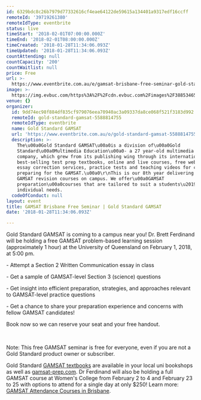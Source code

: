```yaml
---
id: 6329bdc8c26b7979d77332616cf4eae64122de59615a134401a9317edf16ccff
remoteId: '39719261380'
remoteIdType: eventbrite
status: live
timeStart: '2018-02-01T07:00:00.000Z'
timeEnd: '2018-02-01T08:00:00.000Z'
timeCreated: '2018-01-28T11:34:06.093Z'
timeUpdated: '2018-01-28T11:34:06.093Z'
countAttending: null
countCapacity: '200'
countWaitlist: null
price: Free
url: >-
  https://www.eventbrite.com.au/e/gamsat-brisbane-free-seminar-gold-standard-gamsat-tickets-39719261380?aff=ebapi
image: >-
  https://img.evbuc.com/https%3A%2F%2Fcdn.evbuc.com%2Fimages%2F38853465%2F83159664151%2F1%2Foriginal.jpg?s=dc49eca6fcf62dc5361fe7a9d46c8398
venue: {}
organizer:
  id: 9dd74ec98f884df835cf979076eea70940ac3a09337da8ce068f521f3183d992
  remoteId: gold-standard-gamsat-5588814755
  remoteIdType: eventbrite
  name: Gold Standard GAMSAT
  url: 'https://www.eventbrite.com.au/o/gold-standard-gamsat-5588814755'
  description: >-
    The\u00a0Gold Standard GAMSAT\u00a0is a division of\u00a0Gold
    Standard\u00a0Multimedia Education\u00a0- a 27 year-old multimedia prep
    company, which grew from its publishing wing through its international
    best-selling test prep textbooks, online and live courses, free webinars,
    essay correction services, practice tests and teaching videos for candidates
    preparing for the GAMSAT.\u00a0\r\nThis is our 8th year delivering live
    GAMSAT revision courses on campus. We offer\u00a0GAMSAT
    preparation\u00a0courses that are tailored to suit a students\u2019
    individual needs.
  codeOfConduct: null
layout: event
title: GAMSAT Brisbane Free Seminar | Gold Standard GAMSAT
date: '2018-01-28T11:34:06.093Z'

---
```

<P>Gold Standard GAMSAT is coming to a campus near you! Dr. Brett Ferdinand will be holding a free GAMSAT problem-based learning session (approximately 1 hour) at the University of Queensland on February 1, 2018, at 5:00 pm.</P>
<P>- Attempt a Section 2 Written Communication essay in class</P>
<P>- Get a sample of GAMSAT-level Section 3 (science) questions</P>
<P>- Get insight into efficient preparation, strategies, and approaches relevant to GAMSAT-level practice questions</P>
<P>- Get a chance to share your preparation experience and concerns with fellow GAMSAT candidates!</P>
<P>Book now so we can reserve your seat and your free handout.</P>
<P><BR></P>
<P>Note: This free GAMSAT seminar is free for everyone, even if you are not a Gold Standard product owner or subscriber.</P>
<P>Gold Standard <A HREF="https://www.gamsat-prep.com/#GoldStandardGAMSATtextbook" TARGET="_blank" REL="noreferrer noopener nofollow noopener noreferrer nofollow">GAMSAT textbooks</A> are available in your local uni bookshops as well as <A HREF="%20https://www.gamsat-prep.com" TARGET="_blank" REL="noreferrer noopener nofollow noopener noreferrer nofollow">gamsat-prep.com</A>. Dr Ferdinand will also be holding a full GAMSAT course at Women's College from February 2 to 4 and February 23 to 25 with options to attend for a single day at only $250! Learn more: <A HREF="http://www.gamsattestpreparation.com/gamsat-courses-brisbane.php" TARGET="_blank" REL="noreferrer noopener nofollow noopener noreferrer nofollow">GAMSAT Attendance Courses in Brisbane</A>.</P>
